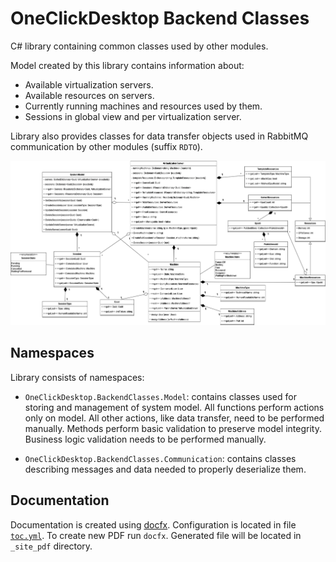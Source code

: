 ﻿# OneClickDesktop Backend Classes

C# library containing common classes used by other modules.

Model created by this library contains information about:

- Available virtualization servers.
- Available resources on servers.
- Currently running machines and resources used by them.
- Sessions in global view and per virtualization server.

Library also provides classes for data transfer objects used in RabbitMQ communication by other modules (suffix `RDTO`).

![class diagram](images/system_model_v2.png)

## Namespaces

Library consists of namespaces:

- `OneClickDesktop.BackendClasses.Model`: contains classes used for storing and management of system model. All functions perform actions only on model. All other actions, like data transfer, need to be performed manually. Methods perform basic validation to preserve model integrity. Business logic validation needs to be performed manually.

- `OneClickDesktop.BackendClasses.Communication`: contains classes describing messages and data needed to properly deserialize them.

## Documentation

Documentation is created using [docfx](https://github.com/dotnet/docfx). Configuration is located in file [`toc.yml`](/toc.yml). To create new PDF run `docfx`. Generated file will be located in `_site_pdf` directory.
